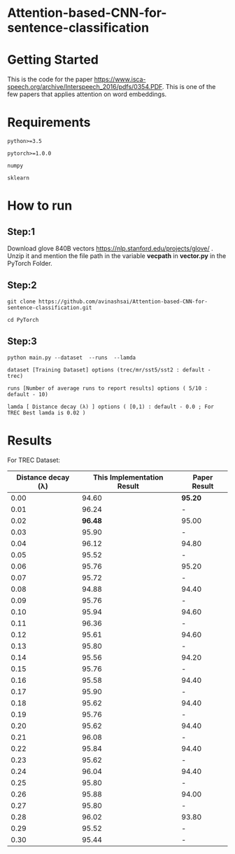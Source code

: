 # Attention-based-CNN-for-sentence-classification
# Getting Started
This is the code for the paper https://www.isca-speech.org/archive/Interspeech_2016/pdfs/0354.PDF. This is one of the few papers that applies attention on word embeddings.

# Requirements

```
python>=3.5

pytorch>=1.0.0

numpy

sklearn
```
# How to run

## Step:1

Download glove 840B vectors https://nlp.stanford.edu/projects/glove/ . Unzip it and mention the file path in the variable **vecpath** in **vector.py** in the PyTorch Folder.

## Step:2

```
git clone https://github.com/avinashsai/Attention-based-CNN-for-sentence-classification.git

cd PyTorch
```

## Step:3

```
python main.py --dataset  --runs  --lamda 

dataset [Training Dataset] options (trec/mr/sst5/sst2 : default - trec)

runs [Number of average runs to report results] options ( 5/10 : default - 10)

lamda [ Distance decay (λ) ] options ( [0,1) : default - 0.0 ; For TREC Best lamda is 0.02 )
```
# Results

For TREC Dataset:

| Distance decay (λ) | This Implementation Result | Paper Result | 
|--------------------|----------------------------|--------------|
| 0.00 | 94.60  | **95.20** | 
| 0.01 | 96.24  |  -    |
| 0.02 | **96.48**  | 95.00 |    
| 0.03 | 95.90  |  -    |
| 0.04 | 96.12  | 94.80 |
| 0.05 | 95.52  | -     |
| 0.06 | 95.76  | 95.20 |
| 0.07 | 95.72  |  -    |
| 0.08 | 94.88  | 94.40 |
| 0.09 | 95.76  | -    |
| 0.10 | 95.94  | 94.60|
| 0.11 | 96.36  | -    |
| 0.12 | 95.61  | 94.60|
| 0.13 | 95.80  | -    |
| 0.14 | 95.56  | 94.20|
| 0.15 | 95.76  | -    |
| 0.16 | 95.58  | 94.40|
| 0.17 | 95.90  | -    |
| 0.18 | 95.62  | 94.40|
| 0.19 | 95.76  | -    |
| 0.20 | 95.62  | 94.40|
| 0.21 | 96.08  | -    |
| 0.22 | 95.84  | 94.40|
| 0.23 | 95.62  | -    |
| 0.24 | 96.04  | 94.40|
| 0.25 | 95.80  | -    |
| 0.26 | 95.88  | 94.00|
| 0.27 | 95.80  | -    |
| 0.28 | 96.02  | 93.80|
| 0.29 | 95.52  | -    |
| 0.30 | 95.44  | -    |
